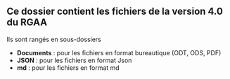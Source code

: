 ## Ce dossier contient les fichiers de la version 4.0 du RGAA
Ils sont rangés en sous-dossiers
* **Documents** : pour les fichiers en format bureautique (ODT, ODS, PDF)
* **JSON** : pour les fichiers en format Json
* **md** : pour les fichiers en format md
